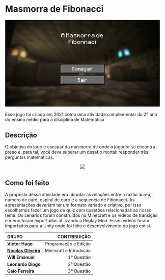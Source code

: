 # Masmorra de Fibonacci 
<p align="center">
	<img src="GitHub/menu.gif"; width=800pm;>
</p>

Esse jogo foi criado em 2021 como uma atividade complementar do 2° ano do ensino médio para a disciplina de Matemática.

## Descrição 

O objetivo do jogo é escapar da masmorra de onde o jogador se encontra preso e, para tal, você deve superar um desafio mortal: responder três perguntas matemáticas.

<p align="center">
	<img src="GitHub/gameplay.gif"; width=800pm;>
</p>

## Como foi feito

A proposta dessa atividade era abordar as relações entre a razão aurea, número de ouro, espiral de ouro e a sequencia de Fibonacci. As apresentações deveriam ter um 
formato variado e criativo, por isso escolhemos fazer um jogo de quiz com questões relacionadas ao nosso tema. Os cenários foram construídos no Minecraft e os vídeos de 
transição e menu foram exportados utilizando o Replay Mod. Esses vídeos foram importados para a Unity onde foi feito o desenvolvimento do jogo em si.

<p align="center">

|   	 **GRUPO**     |   	 	  **CONTRIBUIÇÃO**   	      |
| :------------------- | -----------------------------------: |
| **[Victor Hugo](https://github.com/kingofcactus/)**        | Programação e Edição   |                 
| **[Nicolas Oliveira](https://github.com/NicolasGoldner)**  | Minecraft e Introdução |
| **Will Emanuel**                                           | 1ª Questão             |
| **Leonardo Diogo**                                         | 2ª Questão             | 
| **Caio Ferreira**                                          | 3ª Questão	      |
</p>
